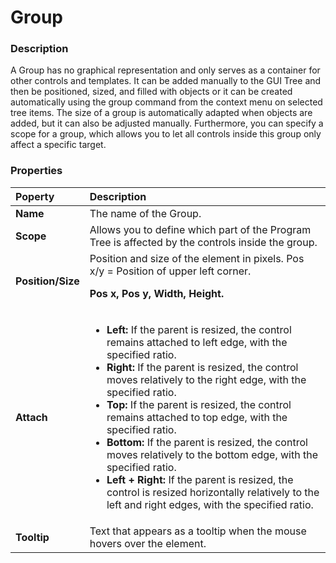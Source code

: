 # Group

### Description

A Group has no graphical representation and only serves as a container for other controls and templates. It can be added manually to the GUI Tree and then be positioned, sized, and filled with objects or it can be created automatically using the group command from the context menu on selected tree items. The size of a group is automatically adapted when objects are added, but it can also be adjusted manually. Furthermore, you can specify a scope for a group, which allows you to let all controls inside this group only affect a specific target.

### Properties

|Poperty|Description|
|:-|:-|
|**Name**|The name of the Group.|
|**Scope**|Allows you to define which part of the Program Tree is affected by the controls inside the group.|
|**Position/Size**|Position and size of the element in pixels. Pos x/y = Position of upper left corner.<p>**Pos x, Pos y, Width, Height.**</p>|
|**Attach**|<ul><li>**Left:** If the parent is resized, the control remains attached to left edge, with the specified ratio.</li><li>**Right:** If the parent is resized, the control moves relatively to the right edge, with the specified ratio.</li><li>**Top:** If the parent is resized, the control remains attached to top edge, with the specified ratio.</li><li>**Bottom:** If the parent is resized, the control moves relatively to the bottom edge, with the specified ratio.</li><li>**Left + Right:** If the parent is resized, the control is resized horizontally relatively to the left and right edges, with the specified ratio.</li>|<li>**Top + Bottom:** If the parent is resized, the control is resized vertically relatively to the top and bottom edges, with the specified ratio.</li></ul>|
|**Tooltip**|Text that appears as a tooltip when the mouse hovers over the element.|
